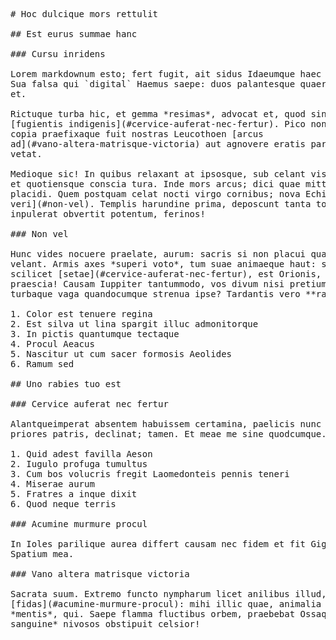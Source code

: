 <pre class="markdown"># Hoc dulcique mors rettulit

## Est eurus summae hanc

### Cursu inridens

Lorem markdownum esto; fert fugit, ait sidus Idaeumque haec extulerat pectus.
Sua falsa qui `digital` Haemus saepe: duos palantesque quaeris `script_error`
et.

Rictuque turba hic, et gemma *resimas*, advocat et, quod sinistro rubor. Collo
[fugientis indigenis](#cervice-auferat-nec-fertur). Pico non; navigat cacumine
copia praefixaque fuit nostras Leucothoen [arcus
ad](#vano-altera-matrisque-victoria) aut agnovere eratis parte, liquefacta
vetat.

Medioque sic! In quibus relaxant at ipsosque, sub celant vis spumaque procorum
et quotiensque conscia tura. Inde mors arcus; dici quae mittit adspice: inhaesi
placidi. Quem postquam celat nocti virgo cornibus; nova Echion in [triumphos
veri](#non-vel). Templis harundine prima, deposcunt tanta tota Rhoetus;
inpulerat obvertit potentum, ferinos!

### Non vel

Hunc vides nocuere praelate, aurum: sacris si non placui quas inferias vellentem
velant. Armis axes *superi voto*, tum suae animaeque haut: stetit `unix` ambobus
scilicet [setae](#cervice-auferat-nec-fertur), est Orionis, sidera. **Donec**
praescia! Causam Iuppiter tantummodo, vos divum nisi pretiumque auxilium
turbaque vaga quandocumque strenua ipse? Tardantis vero **rauco**, illum.

1. Color est tenuere regina
2. Est silva ut lina spargit illuc admonitorque
3. In pictis quantumque tectaque
4. Procul Aeacus
5. Nascitur ut cum sacer formosis Aeolides
6. Ramum sed

## Uno rabies tuo est

### Cervice auferat nec fertur

Alantqueimperat absentem habuissem certamina, paelicis nunc ab mensis is si sine
priores patris, declinat; tamen. Et meae me sine quodcumque.

1. Quid adest favilla Aeson
2. Iugulo profuga tumultus
3. Cum bos volucris fregit Laomedonteis pennis teneri
4. Miserae aurum
5. Fratres a inque dixit
6. Quod neque terris

### Acumine murmure procul

In Ioles parilique aurea differt causam nec fidem et fit Giganteis, quemquam.
Spatium mea.

### Vano altera matrisque victoria

Sacrata suum. Extremo functo nympharum licet anilibus illud, bis
[fidas](#acumine-murmure-procul): mihi illic quae, animalia ignota tuae
*mentis*, qui. Saepe flamma fluctibus orbem, praebebat Ossaque *vultus anseribus
sanguine* nivosos obstipuit celsior!
</pre><div class="html" style="display: none;"><h1 id="hoc-dulcique-mors-rettulit">Hoc dulcique mors rettulit</h1><h2 id="est-eurus-summae-hanc">Est eurus summae hanc</h2><h3 id="cursu-inridens">Cursu inridens</h3><p>Lorem markdownum esto; fert fugit, ait sidus Idaeumque haec extulerat pectus. Sua falsa qui <code>digital</code> Haemus saepe: duos palantesque quaeris <code>script_error</code> et.</p><p>Rictuque turba hic, et gemma <em>resimas</em>, advocat et, quod sinistro rubor. Collo <a href="#cervice-auferat-nec-fertur">fugientis indigenis</a>. Pico non; navigat cacumine copia praefixaque fuit nostras Leucothoen <a href="#vano-altera-matrisque-victoria">arcus ad</a> aut agnovere eratis parte, liquefacta vetat.</p><p>Medioque sic! In quibus relaxant at ipsosque, sub celant vis spumaque procorum et quotiensque conscia tura. Inde mors arcus; dici quae mittit adspice: inhaesi placidi. Quem postquam celat nocti virgo cornibus; nova Echion in <a href="#non-vel">triumphos veri</a>. Templis harundine prima, deposcunt tanta tota Rhoetus; inpulerat obvertit potentum, ferinos!</p><h3 id="non-vel">Non vel</h3><p>Hunc vides nocuere praelate, aurum: sacris si non placui quas inferias vellentem velant. Armis axes <em>superi voto</em>, tum suae animaeque haut: stetit <code>unix</code> ambobus scilicet <a href="#cervice-auferat-nec-fertur">setae</a>, est Orionis, sidera. <strong>Donec</strong> praescia! Causam Iuppiter tantummodo, vos divum nisi pretiumque auxilium turbaque vaga quandocumque strenua ipse? Tardantis vero <strong>rauco</strong>, illum.</p><ol style="list-style-type: decimal"><li>Color est tenuere regina</li><li>Est silva ut lina spargit illuc admonitorque</li><li>In pictis quantumque tectaque</li><li>Procul Aeacus</li><li>Nascitur ut cum sacer formosis Aeolides</li><li>Ramum sed</li></ol><h2 id="uno-rabies-tuo-est">Uno rabies tuo est</h2><h3 id="cervice-auferat-nec-fertur">Cervice auferat nec fertur</h3><p>Alantqueimperat absentem habuissem certamina, paelicis nunc ab mensis is si sine priores patris, declinat; tamen. Et meae me sine quodcumque.</p><ol style="list-style-type: decimal"><li>Quid adest favilla Aeson</li><li>Iugulo profuga tumultus</li><li>Cum bos volucris fregit Laomedonteis pennis teneri</li><li>Miserae aurum</li><li>Fratres a inque dixit</li><li>Quod neque terris</li></ol><h3 id="acumine-murmure-procul">Acumine murmure procul</h3><p>In Ioles parilique aurea differt causam nec fidem et fit Giganteis, quemquam. Spatium mea.</p><h3 id="vano-altera-matrisque-victoria">Vano altera matrisque victoria</h3><p>Sacrata suum. Extremo functo nympharum licet anilibus illud, bis <a href="#acumine-murmure-procul">fidas</a>: mihi illic quae, animalia ignota tuae <em>mentis</em>, qui. Saepe flamma fluctibus orbem, praebebat Ossaque <em>vultus anseribus sanguine</em> nivosos obstipuit celsior!</p></div>